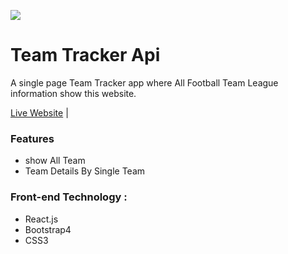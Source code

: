 ![](https://i.ibb.co/bWxFMnh/Capture.png)

# Team Tracker Api

A single page Team Tracker app where All Football Team League information show this website.

[Live Website](https://hot-onion-restaurant-frontend.web.app/) |

### Features

- show All Team
- Team Details By Single Team

### Front-end Technology :

- React.js
- Bootstrap4
- CSS3
